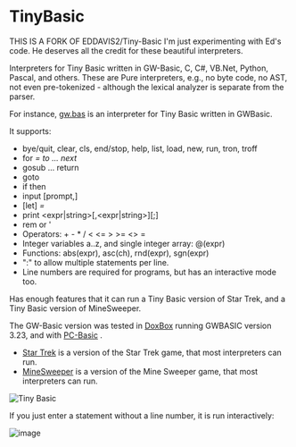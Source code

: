 # TinyBasic

THIS IS A FORK OF EDDAVIS2/Tiny-Basic
I'm just experimenting with Ed's code.  He deserves all the credit for these beautiful interpreters.

Interpreters for Tiny Basic written in GW-Basic, C, C#, VB.Net, Python, Pascal, and others. 
These are Pure interpreters, e.g., no byte code, no AST, not even pre-tokenized - although the lexical analyzer is separate from the parser.

For instance, [gw.bas](GW-Basic/gw.bas) is an interpreter for Tiny Basic written in GWBasic.

It supports:
- bye/quit, clear, cls, end/stop, help, list, load, new, run, tron, troff
- for <var> = <expr1> to <expr2> ... next <var>
- gosub <expr> ... return
- goto <expr>
- if <expr> then <statement>
- input [prompt,] <var>
- [let] <var>=<expr>
- print <expr|string>[,<expr|string>][;]
- rem <anystring> or '<anystring>
- Operators: + - * / < <= > >= <> =
- Integer variables a..z, and single integer array: @(expr)
- Functions: abs(expr), asc(ch), rnd(expr), sgn(expr)
- ":" to allow multiple statements per line.
- Line numbers are required for programs, but has an interactive mode too.

Has enough features that it can run a Tiny Basic version of Star Trek, and a Tiny Basic version of MineSweeper.

The GW-Basic version was tested in [DoxBox](https://www.dosbox.com) running GWBASIC version 3.23, and with [PC-Basic](https://robhagemans.github.io/pcbasic/) .

- [Star Trek](samples/strek-tb.bas) is a version of the Star Trek game, that most interpreters can run.
- [MineSweeper](samples/minesweeper.bas) is a version of the Mine Sweeper game, that most interpreters can run.

![Tiny Basic](images/TinyBasicRunningStarTrek.png)

If you just enter a statement without a line number, it is run interactively:

![image](images/1liner.png)

